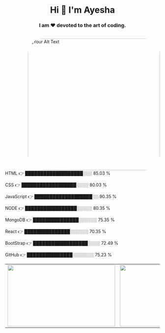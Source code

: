 <h1 align="center">Hi 👋 I'm Ayesha</h1>
<h3 align="center">I am ❤️ devoted to the art of coding.</h3>
<br>

<img align="right" style="margin-left: 200px; border-radius: 50px;width:430px;hight:430px;" alt="Your Alt Text" src="https://miro.medium.com/v2/resize:fit:1400/format:webp/1*qdAW1TjCN57h1lbuuzvchg.gif">

HTML   👉             ███████████████████░░░   85.03 %

CSS    👉             ██████████████████░░░░   80.03 %

JavaScript   👉       ███████████████████░░   90.35 %

NODE     👉           █████████████████░░░░░   80.35 %

MongoDB     👉        ███████████████░░░░░░  75.35 %

React    👉           ███████████████░░░░░░   70.35 %

BootStrap  👉         ██████████████████░░░░   72.49 %

GitHub  👉           ███████████████░░░░░░░   75.23 %

<table>
  <tr>
    <td>
      <img src="https://user-images.githubusercontent.com/35374649/88078293-eb84b880-cb99-11ea-9429-bbc39fd16808.PNG" alt="" style="height: 200px;width:350px">
    </td>
    <td>
      <img src="https://camo.githubusercontent.com/9d067ffd8561a5b8a1969d35532624ce5424d607a4e84f2f24c4d1b3dfdfed2d/68747470733a2f2f6769746875622d726561646d652d73746174732e76657263656c2e6170702f6170693f757365726e616d653d61736875746f73682d706d69736872612673686f775f69636f6e733d74727565266c6f63616c653d656e" alt="" style="height: 200px;width:350px">
    </td>
    <td>    
      <img src="https://camo.githubusercontent.com/9c130d0b45942f3866bc65f70db7694254fc5389ef8b71cbd68c29ca022b0b8b/68747470733a2f2f6769746875622d726561646d652d73747265616b2d73746174732e6865726f6b756170702e636f6d2f3f757365723d61736875746f73682d706d697368726126" alt=""  style="height: 200px;width:350px">
    </td>
  </tr>
</table>
